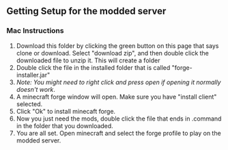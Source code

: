 ## Getting Setup for the modded server

### Mac Instructions

1. Download this folder by clicking the green button on this page that says clone or download. Select "download zip", and then double click the downloaded file to unzip it. This will create a folder
2. Double click the file in the installed folder that is called "forge-installer.jar"
3.  _Note: You might need to right click and press open if opening it normally doesn't work_.
4. A minecraft forge window will open. Make sure you have "install client" selected.
5. Click "Ok" to install minecaft forge.
6. Now you just need the mods, double click the file that ends in .command in the folder that you downloaded.
7. You are all set. Open minecraft and select the forge profile to play on the modded server.
